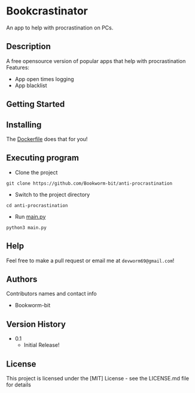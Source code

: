 # Bookcrastinator

An app to help with procrastination on PCs.

## Description

A free opensource version of popular apps that help with procrastination
Features:
* App open times logging
* App blacklist

## Getting Started

## Installing

The [Dockerfile](https://Bookworm-bit/anti-procrastination/blob/main/Dockerfile) does that for you!

## Executing program

* Clone the project
```
git clone https://github.com/Bookworm-bit/anti-procrastination
```
* Switch to the project directory
```
cd anti-procrastination
```
* Run [main.py](https://github.com/Bookworm-bit/anti-procrastination/blob/main/main.py)
```
python3 main.py
```

## Help

Feel free to make a pull request or email me at `devworm69@gmail.com`!

## Authors

Contributors names and contact info

* Bookworm-bit

## Version History

* 0.1
    * Initial Release!

## License

This project is licensed under the [MIT] License - see the LICENSE.md file for details
